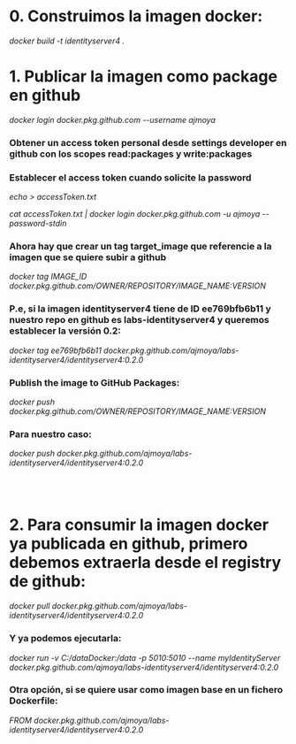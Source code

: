 # 0. Construimos la imagen docker:
<i>docker build -t identityserver4 .</i>

# 1. Publicar la imagen como package en github
<i>docker login docker.pkg.github.com --username ajmoya</i>

### Obtener un access token personal desde settings developer en github con los scopes read:packages y write:packages
### Establecer el access token cuando solicite la password
<i>echo <accessToken> > accessToken.txt
  
cat accessToken.txt | docker login docker.pkg.github.com -u ajmoya --password-stdin</i>

### Ahora hay que crear un tag target_image que referencie a la imagen que se quiere subir a github
<i>docker tag IMAGE_ID docker.pkg.github.com/OWNER/REPOSITORY/IMAGE_NAME:VERSION</i>

### P.e, si la imagen identityserver4 tiene de ID ee769bfb6b11 y nuestro repo en github es labs-identityserver4 y queremos establecer la versión 0.2:
<i>docker tag ee769bfb6b11 docker.pkg.github.com/ajmoya/labs-identityserver4/identityserver4:0.2.0</i>

### Publish the image to GitHub Packages:
<i>docker push docker.pkg.github.com/OWNER/REPOSITORY/IMAGE_NAME:VERSION</i>

### Para nuestro caso:
<i>docker push docker.pkg.github.com/ajmoya/labs-identityserver4/identityserver4:0.2.0</i>

<br/><br/>

# 2. Para consumir la imagen docker ya publicada en github, primero debemos extraerla desde el registry de github:
<i>docker pull docker.pkg.github.com/ajmoya/labs-identityserver4/identityserver4:0.2.0</i>

### Y ya podemos ejecutarla:
<i>docker run -v C:/dataDocker:/data -p 5010:5010 --name myIdentityServer docker.pkg.github.com/ajmoya/labs-identityserver4/identityserver4:0.2.0</i>

### Otra opción, si se quiere usar como imagen base en un fichero Dockerfile:
<i>FROM docker.pkg.github.com/ajmoya/labs-identityserver4/identityserver4:0.2.0</i>
